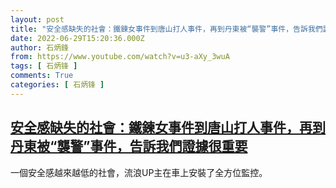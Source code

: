 ```yaml
---
layout: post
title: "安全感缺失的社會：鐵鍊女事件到唐山打人事件，再到丹東被“襲警”事件，告訴我們證據很重要"
date: 2022-06-29T15:20:36.000Z
author: 石炳鋒
from: https://www.youtube.com/watch?v=u3-aXy_3wuA
tags: [ 石炳锋 ]
comments: True
categories: [ 石炳锋 ]
---
```

<!--1656516036000-->
[安全感缺失的社會：鐵鍊女事件到唐山打人事件，再到丹東被“襲警”事件，告訴我們證據很重要](https://www.youtube.com/watch?v=u3-aXy_3wuA)
------

<div>
一個安全感越來越低的社會，流浪UP主在車上安裝了全方位監控。
</div>
